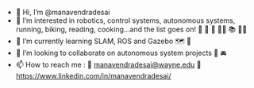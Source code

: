 - 👋 Hi, I’m @manavendradesai
- 👀 I’m interested in robotics, control systems, autonomous systems, running, biking, reading, cooking...and the list goes on! 🦾 🚚 🏃 🚴‍♂️ 📚 🧑‍🍳 
- 🌱 I’m currently learning SLAM, ROS and Gazebo 🗺️ 📑
- 💞️ I’m looking to collaborate on autonomous system projects 🤖 🚘
- 📫 How to reach me : 📧 manavendradesai@wayne.edu 🔗 https://www.linkedin.com/in/manavendradesai/

<!---
manavendradesai/manavendradesai is a ✨ special ✨ repository because its `README.md` (this file) appears on your GitHub profile.
You can click the Preview link to take a look at your changes.
--->
